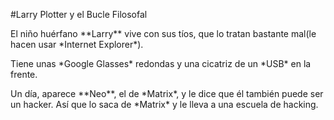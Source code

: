 \#Larry Plotter y el Bucle Filosofal



El niño huérfano \*\*Larry\*\* vive con sus tíos, que lo tratan bastante mal(le hacen usar \*Internet Explorer\*).



Tiene unas \*Google Glasses\* redondas y una cicatriz de un \*USB\* en la frente.



Un día, aparece \*\*Neo\*\*, el de \*Matrix\*, y le dice que él también puede ser un hacker. Así que lo saca de \*Matrix\* y le lleva a una escuela de hacking.





